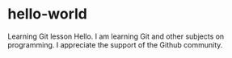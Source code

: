 # hello-world
Learning Git lesson
Hello. I am learning Git and other subjects on programming. I appreciate the support of the Github community.
